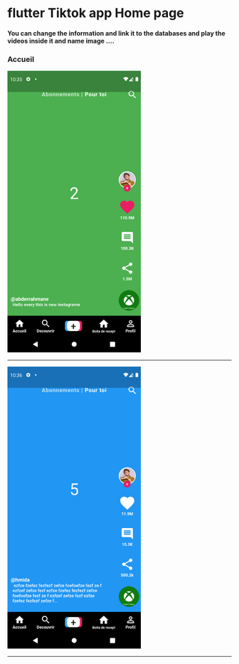  <h1> flutter Tiktok app Home page </h1> 
 
<h4> You can change the information and link it to the databases and play the videos inside it and name image ....</h4> 

<h3>Accueil</h3> 
<img src="https://github.com/abenkoula71/Flutter-tiktok-app--homepage/blob/main/Screenshot_1633775733.png" width="300" />  
<hr>

<img src="https://github.com/abenkoula71/Flutter-tiktok-app--homepage/blob/main/Screenshot_1633775801.png" width="300" /> 

<hr>
